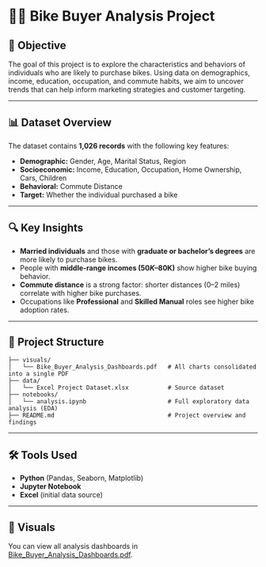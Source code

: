 # 🚴‍♀️ Bike Buyer Analysis Project

## 📌 Objective
The goal of this project is to explore the characteristics and behaviors of individuals who are likely to purchase bikes. Using data on demographics, income, education, occupation, and commute habits, we aim to uncover trends that can help inform marketing strategies and customer targeting.

---

## 📊 Dataset Overview
The dataset contains **1,026 records** with the following key features:
- **Demographic:** Gender, Age, Marital Status, Region
- **Socioeconomic:** Income, Education, Occupation, Home Ownership, Cars, Children
- **Behavioral:** Commute Distance
- **Target:** Whether the individual purchased a bike

---

## 🔍 Key Insights
- **Married individuals** and those with **graduate or bachelor’s degrees** are more likely to purchase bikes.
- People with **middle-range incomes ($50K–$80K)** show higher bike buying behavior.
- **Commute distance** is a strong factor: shorter distances (0–2 miles) correlate with higher bike purchases.
- Occupations like **Professional** and **Skilled Manual** roles see higher bike adoption rates.

---

## 📁 Project Structure
```
├── visuals/
│   └── Bike_Buyer_Analysis_Dashboards.pdf   # All charts consolidated into a single PDF
├── data/
│   └── Excel Project Dataset.xlsx           # Source dataset
├── notebooks/
│   └── analysis.ipynb                       # Full exploratory data analysis (EDA)
├── README.md                                # Project overview and findings
```

---

## 🛠️ Tools Used
- **Python** (Pandas, Seaborn, Matplotlib)
- **Jupyter Notebook**
- **Excel** (initial data source)

---

## 📎 Visuals
You can view all analysis dashboards in [Bike_Buyer_Analysis_Dashboards.pdf](./visuals/Bike_Buyer_Analysis_Dashboards.pdf).
